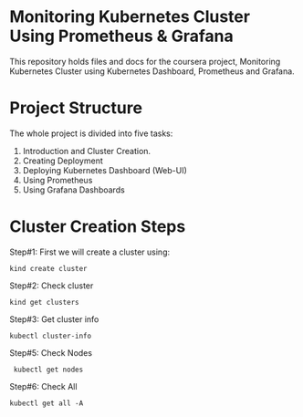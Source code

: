 # Monitoring Kubernetes Cluster Using Prometheus & Grafana
This repository holds files and docs for the coursera project, Monitoring Kubernetes Cluster using Kubernetes Dashboard, Prometheus and Grafana.  

# Project Structure
The whole project is divided into five tasks:

1. Introduction and Cluster Creation.
2. Creating Deployment
3. Deploying Kubernetes Dashboard (Web-UI)
4. Using Prometheus 
5. Using Grafana Dashboards

# Cluster Creation Steps

Step#1: First we will create a cluster using:

`kind create cluster`

Step#2: Check cluster 

`kind get clusters`

Step#3: Get cluster info

`kubectl cluster-info`

Step#5: Check Nodes

` kubectl get nodes`

Step#6: Check All

`kubectl get all -A`
